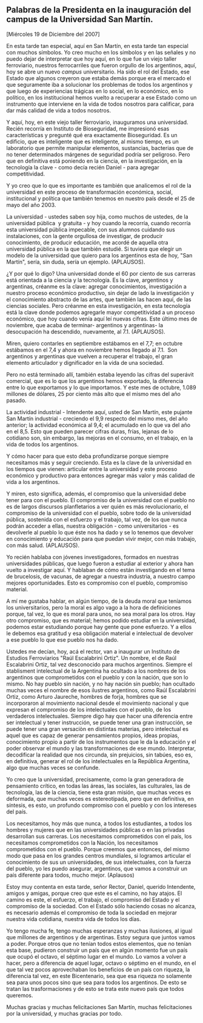 Palabras de la Presidenta en la inauguración del campus de la Universidad San Martín.
-------------------------------------------------------------------------------------

[Miércoles 19 de Diciembre del 2007]

En esta tarde tan especial, aquí en San Martín, en esta tarde tan
especial con muchos símbolos. Yo creo mucho en los símbolos y en las
señales y no puedo dejar de interpretar que hoy aquí, en lo que fue un
viejo taller ferroviario, nuestros ferrocarriles que fueron orgullo de
los argentinos, aquí, hoy se abre un nuevo *campus* universitario. Ha
sido el rol del Estado, ese Estado que algunos creyeron que estaba demás
porque era el mercado el que seguramente iba a solucionar los problemas
de todos los argentinos y que luego de experiencias trágicas en lo
social, en lo económico, en lo político, en los institucional hemos
vuelto a recuperar a ese Estado como un instrumento que interviene en la
vida de todos nosotros para calificar, para dar más calidad de vida a
todos nosotros.

Y aquí, hoy, en este viejo taller ferroviario, inauguramos una
universidad. Recién recorría en Instituto de Bioseguridad, me impresionó
esas características y pregunté qué era exactamente Bioseguridad. Es un
edificio, que es inteligente que es inteligente, al mismo tiempo, es un
laboratorio que permite manipular elementos, sustancias, bacterias que
de no tener determinados márgenes de seguridad podría ser peligroso.
Pero que en definitiva está poniendo en la ciencia, en la investigación,
en la tecnología la clave - como decía recién Daniel - para agregar
competitividad.

Y yo creo que lo que es importante es también que analicemos el rol de
la universidad en este proceso de transformación económica, social,
institucional y política que también tenemos en nuestro país desde el 25
de mayo del año 2003.

La universidad - ustedes saben soy hija, como muchos de ustedes, de la
universidad pública  y gratuita - y hoy cuando la recorría, cuando
recorría esta universidad pública impecable, con sus alumnos cuidando
sus instalaciones, con la gente orgullosa de investigar, de producir
conocimiento, de producir educación, me acordé de aquella otra
universidad pública en la que también estudié. Si tuviera que elegir un
modelo de la universidad que quiero para los argentinos esta de hoy,
"San Martín", sería, sin duda, sería un ejemplo. (APLAUSOS).

¿Y por qué lo digo? Una universidad donde el 60 por ciento de sus
carreras está orientada a la ciencia y la tecnología. Es la clave,
argentinos y argentinas, créanme es la clave: agregar conocimientos,
investigación a nuestro proceso económico productivo, sin dejar de lado
la investigación y el conocimiento abstracto de las artes, que también
las hacen aquí, de las ciencias sociales. Pero créanme en esta
investigación, en esta tecnología está la clave donde podemos agregarle
mayor competitividad a un proceso económico, que hoy cuando venía aquí
leí nuevas cifras. Este último mes de noviembre, que acaba de terminar-
argentinos y argentinas- la desocupación ha descendido, nuevamente, al
7.1. (APLAUSOS).

Miren, quiero contarles en septiembre estábamos en el 7,7; en octubre
estábamos en el 7,4 y ahora en noviembre hemos llegado al 7.1.  Son
argentinos y argentinas que vuelven a recuperar el trabajo, el gran
elemento articulador y dignificador en la vida de una sociedad.

Pero no está terminado allí, también estaba leyendo las cifras del
superávit comercial, que es lo que los argentinos hemos exportado, la
diferencia entre lo que exportamos y lo que importamos. Y este mes de
octubre, 1.089 millones de dólares, 25 por ciento más alto que el mismo
mes del año pasado.

La actividad industrial - Intendente aquí, usted de San Martín, este
pujante San Martín industrial - creciendo el 9,9 respecto del mismo mes,
del año anterior; la actividad económica al 9,4; el acumulado en lo que
va del año en el 8,5. Esto que pueden parecer cifras duras, frías,
lejanas de lo cotidiano son, sin embargo, las mejoras en el consumo, en
el trabajo, en la vida de todos los argentinos.

Y cómo hacer para que esto deba profundizarse porque siempre necesitamos
más y seguir creciendo. Esta es la clave de la universidad en los
tiempos que vienen: articular entre la universidad y este proceso
económico y productivo para entonces agregar más valor y más calidad de
vida a los argentinos.

Y miren, esto significa, además, el compromiso que la universidad debe
tener para con el pueblo. El compromiso de la universidad con el pueblo
no es de largos discursos planfletarios a ver quién es más
revolucionario, el compromiso de la universidad con el pueblo, sobre
todo de la universidad pública, sostenida con el esfuerzo y el trabajo,
tal vez, de los que nunca podrán acceder a ellas, nuestra obligación -
como universitarios - es devolverle al pueblo lo que éste nos ha dado y
se lo tenemos que devolver en conocimiento y educación para que puedan
vivir mejor, con más trabajo, con más salud. (APLAUSOS).

Yo recién hablaba con jóvenes investigadores, formados en nuestras
universidades públicas, que luego fueron a estudiar al exterior y ahora
han vuelto a investigar aquí. Y hablaban de cómo están investigando en
el tema de brucelosis, de vacunas, de agregar a nuestra industria, a
nuestro campo mejores oportunidades. Esto es compromiso con el pueblo,
compromiso material.

A mí me gustaba hablar, en algún tiempo, de la deuda moral que teníamos
los universitarios, pero la moral es algo vago a la hora de definiciones
porque, tal vez, lo que es moral para unos, no sea moral para los otros.
Hay otro compromiso, que es material; hemos podido estudiar en la
universidad, podemos estar estudiando porque hay gente que pone
esfuerzo. Y a ellos le debemos esa gratitud y esa obligación material e
intelectual de devolver a ese pueblo lo que ese pueblo nos ha dado.

Ustedes me decían, hoy, acá el rector, van a inaugurar un Instituto de
Estudios Ferroviarios "Raúl Escalabrini Ortiz". Un nombre, el de Raúl
Escalabrini Ortiz, tal vez desconocido para muchos argentinos. Siempre
el stablisment intelectual de la Argentina ha ocultado a los nombres de
los argentinos que comprometidos con el pueblo y con la nación, que son
lo mismo. No hay pueblo sin nación, y no hay nación sin pueblo; han
ocultado muchas veces el nombre de esos ilustres argentinos, como Raúl
Escalabrini Ortiz, como Arturo Jaureche, hombres de forja, hombres que
se incorporaron al movimiento nacional desde el movimiento nacional y
que expresan el compromiso de los intelectuales con el pueblo, de los
verdaderos intelectuales. Siempre digo hay que hacer una diferencia
entre ser intelectual y tener instrucción, se puede tener una gran
instrucción, se puede tener una gran versaciòn en distintas materias,
pero intelectual es aquel que es capaz de generar pensamientos propios,
ideas propias, conocimiento propio a partir de los instrumentos que le
da la educación y el poder observar el mundo y las transformaciones de
ese mundo. Interpretar, decodificar la realidad que nos circunda, sin
prejuicios, sin tabúes, eso es, en definitiva, generar el rol de los
intelectuales en la República Argentina, algo que muchas veces se
confunde.

Yo creo que la universidad, precisamente, como la gran generadora de
pensamiento crítico, en todas las áreas, las sociales, las culturales,
las de tecnología, las de la ciencia, tiene esta gran misión, que muchas
veces es deformada, que muchas veces es estereotipada, pero que en
definitiva, en síntesis, es esto, un profundo compromiso con el pueblo y
con los intereses del país.

Los necesitamos, hoy más que nunca, a todos los estudiantes, a todos los
hombres y mujeres que en las universidades públicas o en las privadas
desarrollan sus carreras. Los necesitamos comprometidos con el país, los
necesitamos comprometidos con la Nación, los necesitamos comprometidos
con el pueblo. Porque creemos que entonces, del mismo modo que pasa en
los grandes centros mundiales, si logramos articular el conocimiento de
sus un universidades, de sus intelectuales, con la fuerza del pueblo, yo
les puedo asegurar, argentinos, que vamos a construir un país diferente
para todos, mucho mejor. (Aplausos)

Estoy muy contenta en esta tarde, señor Rector, Daniel, querido
Intendente, amigos y amigas, porque creo que este es el camino, no hay
atajos. El camino es este, el esfuerzo, el trabajo, el compromiso del
Estado y el compromiso de la sociedad. Con el Estado sólo haciendo cosas
no alcanza, es necesario además el compromiso de toda la sociedad en
mejorar nuestra vida cotidiana, nuestra vida de todos los
días.                  

Yo tengo mucha fe, tengo muchas esperanzas y muchas ilusiones, al igual
que millones de argentinos y de argentinas. Estoy segura que juntos
vamos a poder. Porque otros que no tenían todos estos elementos, que no
tenían esta base, pudieron construir un país que en algún momento fue un
país que ocupó el octavo, el séptimo lugar en el mundo. Lo vamos a
volver a hacer, pero a diferencia de aquel lugar, octavo o séptimo en el
mundo, en el que tal vez pocos aprovechaban los beneficios de un país
con riqueza, la diferencia tal vez, en este Bicentenario, sea que esa
riqueza no solamente sea para unos pocos sino que sea para todos los
argentinos. De esto se tratan las trasformaciones y de esto se trata
este nuevo país que todos queremos.      

Muchas gracias y muchas felicitaciones San Martín, muchas felicitaciones
por la universidad, y muchas gracias por todo.

